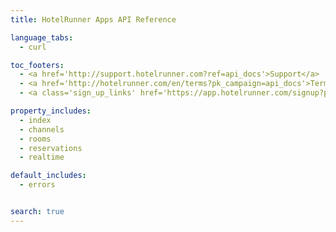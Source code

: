 ```yaml
---
title: HotelRunner Apps API Reference

language_tabs:
  - curl

toc_footers:
  - <a href='http://support.hotelrunner.com?ref=api_docs'>Support</a>
  - <a href='http://hotelrunner.com/en/terms?pk_campaign=api_docs'>Terms & Conditions</a>
  - <a class='sign_up_links' href='https://app.hotelrunner.com/signup?pk_campaign=api_docs'><span>SIGN UP FREE</span></a>

property_includes:
  - index
  - channels
  - rooms
  - reservations
  - realtime

default_includes:
  - errors


search: true
---
```



